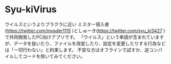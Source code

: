 # Syu-kiVirus
ウイルスというよりブラクラに近い
ミスター侵入者(https://twitter.com/invader1115 )としゅーき(https://twitter.com/syu_ki3427 )で共同開発したPC向けアプリです。
「ウイルス」という単語が含まれていますが、データを抜いたり、ファイルを改変したり、設定を変更したりする行為などは「一切行わない」と約束します。
不安な方はオフラインで試すか、逆コンパイルしてコードを除いてみてください。
